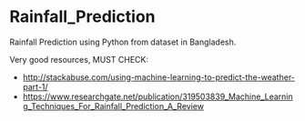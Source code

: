 # Rainfall_Prediction
Rainfall Prediction using Python from dataset in Bangladesh.

Very good resources, MUST CHECK:
- http://stackabuse.com/using-machine-learning-to-predict-the-weather-part-1/
- https://www.researchgate.net/publication/319503839_Machine_Learning_Techniques_For_Rainfall_Prediction_A_Review
